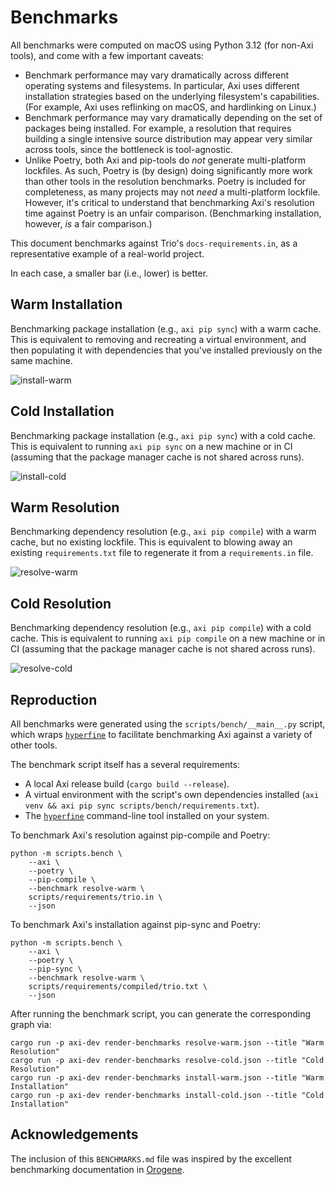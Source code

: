 # Benchmarks

All benchmarks were computed on macOS using Python 3.12 (for non-Axi tools), and come with a few
important caveats:

- Benchmark performance may vary dramatically across different operating systems and filesystems.
  In particular, Axi uses different installation strategies based on the underlying filesystem's
  capabilities. (For example, Axi uses reflinking on macOS, and hardlinking on Linux.)
- Benchmark performance may vary dramatically depending on the set of packages being installed.
  For example, a resolution that requires building a single intensive source distribution may appear
  very similar across tools, since the bottleneck is tool-agnostic.
- Unlike Poetry, both Axi and pip-tools do _not_ generate multi-platform lockfiles. As such,
  Poetry is (by design) doing significantly more work than other tools in the resolution benchmarks.
  Poetry is included for completeness, as many projects may not _need_ a multi-platform lockfile.
  However, it's critical to understand that benchmarking Axi's resolution time against Poetry is
  an unfair comparison. (Benchmarking installation, however, _is_ a fair comparison.)

This document benchmarks against Trio's `docs-requirements.in`, as a representative example of a
real-world project.

In each case, a smaller bar (i.e., lower) is better.

## Warm Installation

Benchmarking package installation (e.g., `axi pip sync`) with a warm cache. This is equivalent
to removing and recreating a virtual environment, and then populating it with dependencies that
you've installed previously on the same machine.

![install-warm](https://github.com/astral-sh/ruff/assets/1309177/b6cb8d48-52e0-45c2-ae15-0a3f69ec3263)

## Cold Installation

Benchmarking package installation (e.g., `axi pip sync`) with a cold cache. This is equivalent
to running `axi pip sync` on a new machine or in CI (assuming that the package manager cache is
not shared across runs).

![install-cold](https://github.com/astral-sh/ruff/assets/1309177/ed86c193-582f-4163-b369-f12ec3905c3c)

## Warm Resolution

Benchmarking dependency resolution (e.g., `axi pip compile`) with a warm cache, but no existing
lockfile. This is equivalent to blowing away an existing `requirements.txt` file to regenerate it
from a `requirements.in` file.

![resolve-warm](https://github.com/astral-sh/ruff/assets/1309177/a4ca9d23-1148-4103-abe7-a35fa488409d)

## Cold Resolution

Benchmarking dependency resolution (e.g., `axi pip compile`) with a cold cache. This is
equivalent to running `axi pip compile` on a new machine or in CI (assuming that the package
manager cache is not shared across runs).

![resolve-cold](https://github.com/astral-sh/ruff/assets/1309177/556ac7aa-0a6a-4f94-b0d9-90b25461de7b)

## Reproduction

All benchmarks were generated using the `scripts/bench/__main__.py` script, which wraps
[`hyperfine`](https://github.com/sharkdp/hyperfine) to facilitate benchmarking Axi
against a variety of other tools.

The benchmark script itself has a several requirements:

- A local Axi release build (`cargo build --release`).
- A virtual environment with the script's own dependencies installed (`axi venv && axi pip sync scripts/bench/requirements.txt`).
- The [`hyperfine`](https://github.com/sharkdp/hyperfine) command-line tool installed on your system.

To benchmark Axi's resolution against pip-compile and Poetry:

```shell
python -m scripts.bench \
    --axi \
    --poetry \
    --pip-compile \
    --benchmark resolve-warm \
    scripts/requirements/trio.in \
    --json
```

To benchmark Axi's installation against pip-sync and Poetry:

```shell
python -m scripts.bench \
    --axi \
    --poetry \
    --pip-sync \
    --benchmark resolve-warm \
    scripts/requirements/compiled/trio.txt \
    --json
```

After running the benchmark script, you can generate the corresponding graph via:

```shell
cargo run -p axi-dev render-benchmarks resolve-warm.json --title "Warm Resolution"
cargo run -p axi-dev render-benchmarks resolve-cold.json --title "Cold Resolution"
cargo run -p axi-dev render-benchmarks install-warm.json --title "Warm Installation"
cargo run -p axi-dev render-benchmarks install-cold.json --title "Cold Installation"
```

## Acknowledgements

The inclusion of this `BENCHMARKS.md` file was inspired by the excellent benchmarking documentation
in [Orogene](https://github.com/orogene/orogene/blob/472e481b4fc6e97c2b57e69240bf8fe995dfab83/BENCHMARKS.md).
